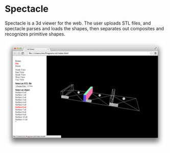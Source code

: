 # Spectacle

Spectacle is a 3d viewer for the web. The user uploads STL files, and spectacle
parses and loads the shapes, then separates out composites and recognizes
primitive shapes.

![Image](screenshot.png)

